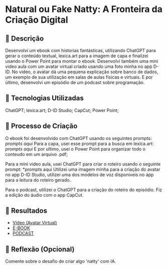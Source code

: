 # Natural ou Fake Natty: A Fronteira da Criação Digital

## 📒 Descrição
Desenvolví um ebook com historias fantásticas, utilizando ChatGPT para gerar o conteúdo textual, lexica.art para a imagem de capa e finalizei usando o Power Point para montar o ebook.
Desenvolví também uma mini video aula com um avatar virtual criado usando uma foto minha no app D-ID. No video, o avatar dá uma pequena explicação sobre banco de dados, um exemplo de sua utilização em salas de aulas físicas e virtuais.
E por último, desenvolví um episódio de um podcast sobre programação.

## 🤖 Tecnologias Utilizadas
ChatGPT;
lexica.art;
D-ID Studio;
CapCut;
Power Point;

## 🧐 Processo de Criação
O ebook foi desenvolvido com ChatGPT usando os seguintes prompts:
*prompts aqui*
Para a capa, usei esse prompt para a busca em lexica.art:
*prompts aqui*
E por ultimo, usei o Power Point para organizar todo o conteudo em um arquivo .pdf;

Para a mini video aula, usei ChatGPT para criar o roteiro usando o seguinte prompt:
*prompts aqui
Utilizei uma imagem minha para a criação do avatar no app D-ID Studio, utilizei uma dos modelos de voz disponiveis no app para a leitura do roteiro gerado.

Para o podcast, utilizei o ChatGPT para a criação do roteiro do episódio. Fiz a edição do áudio com o app CapCut.

## 🚀 Resultados
- [Vídeo (Avatar Virtual)](/exemplos/lv_0_20240627203100.mp4)
- [E-BOOK](/exemplos/E-BOOK.md)
- [PODCAST](exemplo/)


## 💭 Reflexão (Opcional)
Comente sobre o desafio de criar algo 'natty' com IA.
